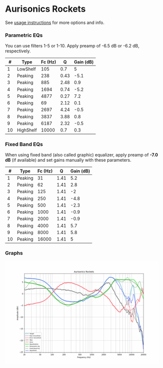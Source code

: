 # Aurisonics Rockets
See [usage instructions](https://github.com/jaakkopasanen/AutoEq#usage) for more options and info.

### Parametric EQs
You can use filters 1-5 or 1-10. Apply preamp of -6.5 dB or -6.2 dB, respectively.

|   # | Type      |   Fc (Hz) |    Q |   Gain (dB) |
|-----|-----------|-----------|------|-------------|
|   1 | LowShelf  |       105 | 0.7  |         5   |
|   2 | Peaking   |       238 | 0.43 |        -5.1 |
|   3 | Peaking   |       885 | 2.48 |         0.9 |
|   4 | Peaking   |      1694 | 0.74 |        -5.2 |
|   5 | Peaking   |      4877 | 0.27 |         7.2 |
|   6 | Peaking   |        69 | 2.12 |         0.1 |
|   7 | Peaking   |      2697 | 4.24 |        -0.5 |
|   8 | Peaking   |      3837 | 3.88 |         0.8 |
|   9 | Peaking   |      6187 | 2.32 |        -0.5 |
|  10 | HighShelf |     10000 | 0.7  |         0.3 |

### Fixed Band EQs
When using fixed band (also called graphic) equalizer, apply preamp of **-7.0 dB** (if available) and set gains manually with these parameters.

|   # | Type    |   Fc (Hz) |    Q |   Gain (dB) |
|-----|---------|-----------|------|-------------|
|   1 | Peaking |        31 | 1.41 |         5.2 |
|   2 | Peaking |        62 | 1.41 |         2.8 |
|   3 | Peaking |       125 | 1.41 |        -2   |
|   4 | Peaking |       250 | 1.41 |        -4.8 |
|   5 | Peaking |       500 | 1.41 |        -2.3 |
|   6 | Peaking |      1000 | 1.41 |        -0.9 |
|   7 | Peaking |      2000 | 1.41 |        -0.9 |
|   8 | Peaking |      4000 | 1.41 |         5.7 |
|   9 | Peaking |      8000 | 1.41 |         5.8 |
|  10 | Peaking |     16000 | 1.41 |         5   |

### Graphs
![](./Aurisonics%20Rockets.png)

